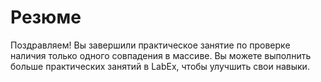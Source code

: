 # Резюме

Поздравляем! Вы завершили практическое занятие по проверке наличия только одного совпадения в массиве. Вы можете выполнить больше практических занятий в LabEx, чтобы улучшить свои навыки.
